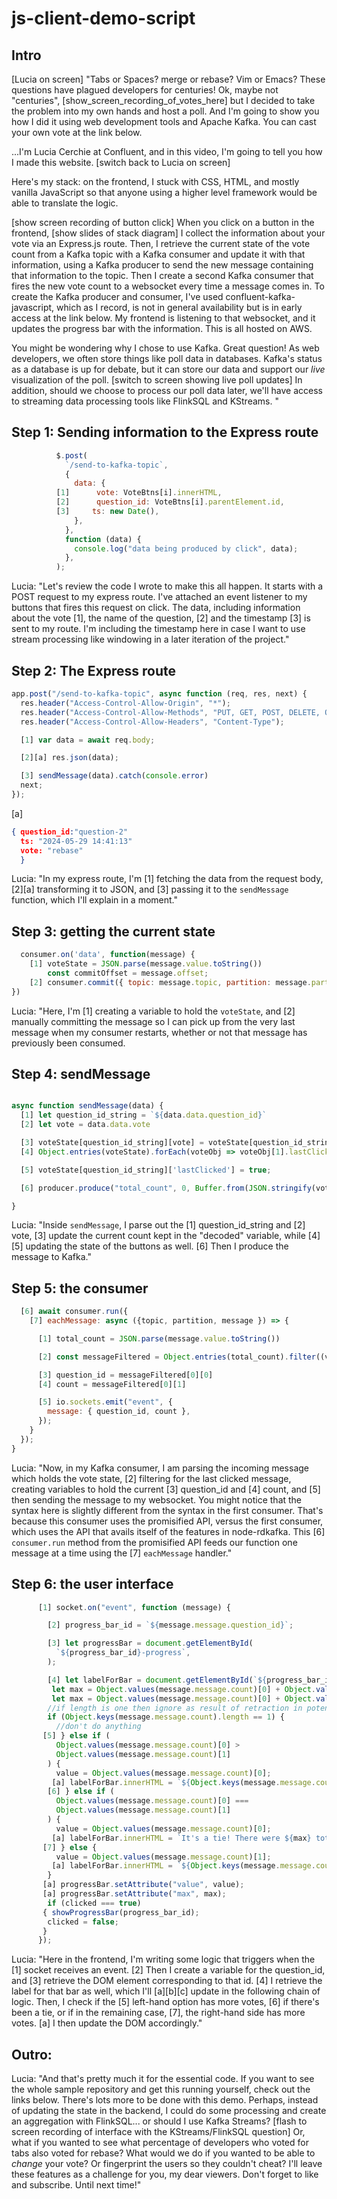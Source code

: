 # js-client-demo-script

## Intro 

[Lucia on screen]
"Tabs or Spaces? merge or rebase? Vim or Emacs? These questions have plagued developers for centuries! Ok, maybe not "centuries", [show_screen_recording_of_votes_here] but I decided to take the problem into my own hands and host a poll. And I'm going to show you how I did it using web development tools and Apache Kafka. You can cast your own vote at the link below. 

...I'm Lucia Cerchie at Confluent, and in this video, I'm going to tell you how I made this website. [switch back to Lucia on screen]

Here's my stack: on the frontend, I stuck with CSS, HTML, and mostly vanilla JavaScript so that anyone using a higher level framework would be able to translate the logic. 

[show screen recording of button click] When you click on a button in the frontend, [show slides of stack diagram] I collect the information about your vote via an Express.js route. Then, I retrieve the current state of the vote count from a Kafka topic with a Kafka consumer and update it with that information, using a Kafka producer to send the new message containing that information to the topic. Then I create a second Kafka consumer that fires the new vote count to a websocket every time a message comes in. To create the Kafka producer and consumer, I've used confluent-kafka-javascript, which as I record, is not in general availability but is in early access at the link below. My frontend is listening to that websocket, and it updates the progress bar with the information. This is all hosted on AWS.

You might be wondering why I chose to use Kafka. Great question! As web developers, we often store things like poll data in databases. Kafka's status as a database is up for debate, but it can store our data and support our _live_ visualization of the poll. [switch to screen showing live poll updates] In addition, should we choose to process our poll data later, we'll have access to streaming data processing tools like FlinkSQL and KStreams. 
" 

## Step 1: Sending information to the Express route

```javascript
          $.post(
            `/send-to-kafka-topic`,
            {
              data: {
          [1]      vote: VoteBtns[i].innerHTML,
          [2]      question_id: VoteBtns[i].parentElement.id,
          [3]     ts: new Date(),
              },
            },
            function (data) {
              console.log("data being produced by click", data);
            },
          );
```

Lucia: "Let's review the code I wrote to make this all happen. It starts with a POST request to my express route. I've attached an event listener to my buttons that fires this request on click. The data, including information about the vote [1], the name of the question, [2] and the timestamp [3] is sent to my route. I'm including the timestamp here in case I want to use stream processing like windowing in a later iteration of the project."

## Step 2: The Express route

```javascript
app.post("/send-to-kafka-topic", async function (req, res, next) {
  res.header("Access-Control-Allow-Origin", "*");
  res.header("Access-Control-Allow-Methods", "PUT, GET, POST, DELETE, OPTIONS");
  res.header("Access-Control-Allow-Headers", "Content-Type");

  [1] var data = await req.body;

  [2][a] res.json(data);

  [3] sendMessage(data).catch(console.error)
  next;
});
```


[a]
```json
{ question_id:"question-2"
  ts: "2024-05-29 14:41:13"
  vote: "rebase"
  }
```

Lucia: "In my express route, I'm [1] fetching the data from the request body, [2][a] transforming it to JSON, and [3] passing it to the `sendMessage` function, which I'll explain in a moment." 

## Step 3: getting the current state

```javascript
  consumer.on('data', function(message) {
    [1] voteState = JSON.parse(message.value.toString())
        const commitOffset = message.offset;
    [2] consumer.commit({ topic: message.topic, partition: message.partition, offset: commitOffset });
})
```
Lucia: "Here, I'm [1] creating a variable to hold the `voteState`, and [2] manually committing the message so I can pick up from the very last message when my consumer restarts, whether or not that message has previously been consumed. 

## Step 4: sendMessage

```javascript

async function sendMessage(data) {
  [1] let question_id_string = `${data.data.question_id}`
  [2] let vote = data.data.vote

  [3] voteState[question_id_string][vote] = voteState[question_id_string][vote] + 1;
  [4] Object.entries(voteState).forEach(voteObj => voteObj[1].lastClicked = false)

  [5] voteState[question_id_string]['lastClicked'] = true;

  [6] producer.produce("total_count", 0, Buffer.from(JSON.stringify(voteState)))

}
```

Lucia: "Inside `sendMessage`, I parse out the [1] question_id_string and [2] vote, [3] update the current count kept in the "decoded" variable, while [4][5] updating the state of the buttons as well. [6] Then I produce the message to Kafka."

## Step 5: the consumer 

```javascript
  [6] await consumer.run({
    [7] eachMessage: async ({topic, partition, message }) => {

      [1] total_count = JSON.parse(message.value.toString())

      [2] const messageFiltered = Object.entries(total_count).filter((vote) => vote[1].lastClicked === true)

      [3] question_id = messageFiltered[0][0]
      [4] count = messageFiltered[0][1]

      [5] io.sockets.emit("event", {
        message: { question_id, count },
      });
    }
  });
}
```

Lucia: "Now, in my Kafka consumer, I am parsing the incoming message which holds the vote state, [2] filtering for the last clicked message, creating variables to hold the current [3] question_id and [4] count, and [5] then sending the message to my websocket. You might notice that the syntax here is slightly different from the syntax in the first consumer. That's because this consumer uses the promisified API, versus the first consumer, which uses the API that avails itself of the features in node-rdkafka. This [6] `consumer.run` method from the promisified API feeds our function one message at a time using the [7] `eachMessage` handler."

## Step 6: the user interface

```javascript
      [1] socket.on("event", function (message) {

        [2] progress_bar_id = `${message.message.question_id}`;

        [3] let progressBar = document.getElementById(
          `${progress_bar_id}-progress`,
        );

        [4] let labelForBar = document.getElementById(`${progress_bar_id}-label`);
         let max = Object.values(message.message.count)[0] + Object.values(message.message.count)[1];
         let max = Object.values(message.message.count)[0] + Object.values(message.message.count)[1];
        //if length is one then ignore as result of retraction in potential FlinkSQL developments in later versions
        if (Object.keys(message.message.count).length == 1) {
          //don't do anything
       [5] } else if (
          Object.values(message.message.count)[0] >
          Object.values(message.message.count)[1]
        ) {
          value = Object.values(message.message.count)[0];
         [a] labelForBar.innerHTML = `${Object.keys(message.message.count)[0]} wins  with ${Object.values(message.message.count)[0]} votes out of ${max}`;
        [6] } else if (
          Object.values(message.message.count)[0] ===
          Object.values(message.message.count)[1]
        ) {
          value = Object.values(message.message.count)[0];
         [a] labelForBar.innerHTML = `It's a tie! There were ${max} total votes`;
       [7] } else {
          value = Object.values(message.message.count)[1];
         [a] labelForBar.innerHTML = `${Object.keys(message.message.count)[1]} wins  with ${Object.values(message.message.count)[1]} votes out of ${max}`;
        }
       [a] progressBar.setAttribute("value", value);
       [a] progressBar.setAttribute("max", max);
        if (clicked === true)
       { showProgressBar(progress_bar_id);
        clicked = false;
       }
      });
```
Lucia: "Here in the frontend, I'm writing some logic that triggers when the [1] socket receives an event. [2] Then I create a variable for the question_id, and [3] retrieve the DOM element corresponding to that id. 
[4] I retrieve the label for that bar as well, which I'll [a][b][c] update in the following chain of logic. Then, I check if the [5] left-hand option has more votes, [6] if there's been a tie, or if in the remaining case, [7], the right-hand side has more votes. [a] I then update the DOM accordingly."

## Outro:

Lucia: "And that's pretty much it for the essential code. If you want to see the whole sample repository and get this running yourself, check out the links below. There's lots more to be done with this demo. Perhaps, instead of updating the state in the backend, I could do some processing and create an aggregation with FlinkSQL... or should I use Kafka Streams? [flash to screen recording of interface with the KStreams/FlinkSQL question] Or, what if you wanted to see what percentage of developers who voted for tabs also voted for rebase? What would we do if you wanted to be able to _change_ your vote? Or fingerprint the users so they couldn't cheat? I'll leave these features as a challenge for you, my dear viewers. Don't forget to like and subscribe. Until next time!" 

